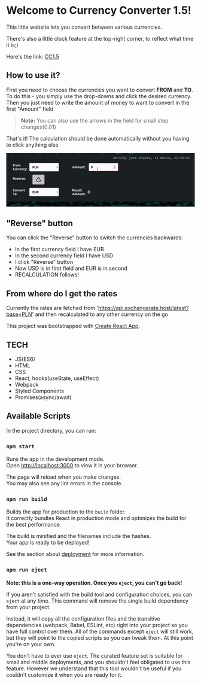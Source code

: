 # Welcome to Currency Converter 1.5!

This little website lets you convert between various currencies.

There's also a little clock feature at the top-right corner, to reflect what time it is;)

Here's the link: [CC1.5](https://jamieshifter.github.io/currency-converter-react/)

## How to use it?

First you need to choose the currencies you want to convert **FROM** and **TO**.
To do this - you simply use the drop-downs and click the desired currency.
Then you just need to write the amount of money to want to convert in the first "Amount" field
> **Note:** You can also use the arrows in the field for small step changes(0.01) 

That's it! The calculation should be done automatically without you having to click anything else


![CC-demo](./src/images/demo.gif "CC-demo")

## "Reverse" button

You can click the "Reverse" button to switch the currencies backwards:
* In the first currency field I have EUR
* In the second currency field I have USD
* I click "Reverse" button
* Now USD is in first field and EUR is in second
* RECALCULATION follows!

## From where do I get the rates

Currently the rates are fetched from 'https://api.exchangerate.host/latest?base=PLN' and then recalculated to any other currency on the go

This project was bootstrapped with [Create React App](https://github.com/facebook/create-react-app).

## TECH
- JS(ES6)
- HTML
- CSS
- React, hooks(useState, useEffect)
- Webpack
- Styled Components
- Promises(async/await)

## Available Scripts

In the project directory, you can run:

### `npm start`

Runs the app in the development mode.\
Open [http://localhost:3000](http://localhost:3000) to view it in your browser.

The page will reload when you make changes.\
You may also see any lint errors in the console.

### `npm run build`

Builds the app for production to the `build` folder.\
It correctly bundles React in production mode and optimizes the build for the best performance.

The build is minified and the filenames include the hashes.\
Your app is ready to be deployed!

See the section about [deployment](https://facebook.github.io/create-react-app/docs/deployment) for more information.

### `npm run eject`

**Note: this is a one-way operation. Once you `eject`, you can't go back!**

If you aren't satisfied with the build tool and configuration choices, you can `eject` at any time. This command will remove the single build dependency from your project.

Instead, it will copy all the configuration files and the transitive dependencies (webpack, Babel, ESLint, etc) right into your project so you have full control over them. All of the commands except `eject` will still work, but they will point to the copied scripts so you can tweak them. At this point you're on your own.

You don't have to ever use `eject`. The curated feature set is suitable for small and middle deployments, and you shouldn't feel obligated to use this feature. However we understand that this tool wouldn't be useful if you couldn't customize it when you are ready for it.

